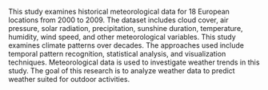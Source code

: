 This study examines historical meteorological 
data for 18 European locations from 2000 to 2009. The dataset 
includes 
cloud cover, air pressure, solar radiation, 
precipitation, sunshine duration, temperature, humidity, wind 
speed, and other meteorological variables. This study examines 
climate patterns over decades. The approaches used include 
temporal pattern recognition, statistical analysis, and 
visualization 
techniques. Meteorological data is used to 
investigate weather trends in this study.  The goal of this 
research is to analyze weather data to predict weather suited 
for outdoor activities.
